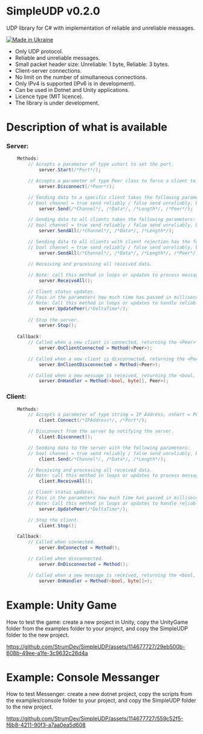 # SimpleUDP v0.2.0

UDP library for C# with implementation of reliable and unreliable messages.

[![Made in Ukraine](https://img.shields.io/badge/made_in-ukraine-ffd700.svg?labelColor=0057b7)](https://stand-with-ukraine.pp.ua)

* Only UDP protocol.
* Reliable and unreliable messages.
* Small packet header size: Unreliable: 1 byte, Reliable: 3 bytes.
* Client-server connections.
* No limit on the number of simultaneous connections.
* Only IPv4 is supported (IPv6 is in development).
* Can be used in Dotnet and Unity applications.
* Licence type (MIT licence).
* The library is under development.

# Description of what is available

### Server:
```csharp
    Methods:
        // Accepts a parameter of type ushort to set the port.
            server.Start(/*Port*/);

        // Accepts a parameter of type Peer class to force a client to disconnect from the server.
            server.Disconnect(/*Peer*/);

        // Sending data to a specific client takes the following parameters:
        // bool channel = true send reliably / false send unreliably, byte[] data = byte array, int length = length of byte array, Peer peer = to whom to send.
            server.Send(/*Channel*/, /*Data*/, /*Length*/, /*Peer*/);

        // Sending data to all clients takes the following parameters:
        // bool channel = true send reliably / false send unreliably, byte[] data = byte array, int length = length of byte array.
            server.SendAll(/*Channel*/, /*Data*/, /*Length*/);

        // Sending data to all clients with client rejection has the following parameters:
        // bool channel = true send reliably / false send unreliably, byte[] data = byte array, int length = length of byte array, Peer to peer = to whom not to send.
            server.SendAll(/*Channel*/, /*Data*/, /*Length*/, /*Peer*/);

        // Receiving and processing all received data.
        
        // Note: call this method in loops or updates to process messages.
            server.ReceiveAll();

        // Client status updates.
        // Pass in the parameters how much time has passed in milliseconds since the last update - this is important for processing reliable packets and measuring RTT.
        // Note: Call this method in loops or updates to handle reliable messages and keep clients connected.
            server.UpdatePeer(/*DeltaTime*/);
        
        // Stop the server.
            server.Stop(); 
        
    Callback:
        // Called when a new client is connected, returning the <Peer> parameter.
            server.OnClientConnected = Method(<Peer>);

        // Called when a new client is disconnected, returning the <Peer> parameter.
            server.OnClientDisconnected = Method(<Peer>);

        // Called when a new message is received, returning the <bool, byte[], Peer> parameters
            server.OnHandler = Method(<bool, byte[], Peer>);
```
### Client:
```csharp
    Methods:
        // Accepts a parameter of type string = IP Address, ushort = Port to establish a connection to the server.
            client.Connect(/*IPAddress*/, /*Port*/);

        // Disconnect from the server by notifying the server.
            client.Disconnect();

        // Sending data to the server with the following parameters:
        // bool channel = true send reliably / false send unreliably, byte[] data = byte array, int length = length of byte array.
            client.Send(/*Channel*/, /*Data*/, /*Length*/);

        // Receiving and processing all received data.
        // Note: call this method in loops or updates to process messages.
            client.ReceiveAll();

        // Client status updates.
        // Pass in the parameters how much time has passed in milliseconds since the last update - this is important for processing reliable packets and measuring RTT.
        // Note: Call this method in loops or updates to handle reliable messages and keep clients connected.
            server.UpdatePeer(/*DeltaTime*/);

        // Stop the client.
            client.Stop(); 

    Callback:
        // Called when connected.
            server.OnConnected = Method();

        // Called when disconnected.
            server.OnDisconnected = Method();

        // Called when a new message is received, returning the <bool, byte[]> parameters
            server.OnHandler = Method(<bool, byte[]>);
```

# Example: Unity Game

How to test the game: create a new project in Unity, copy the UnityGame folder from the examples folder to your project, and copy the SimpleUDP folder to the new project.

https://github.com/StrumDev/SimpleUDP/assets/114677727/29eb500b-608b-49ee-a1fe-3c9632c26d4a

# Example: Console Messanger

How to test Messenger: create a new dotnet project, copy the scripts from the examples/console folder to your project, and copy the SimpleUDP folder to the new project.

https://github.com/StrumDev/SimpleUDP/assets/114677727/559c52f5-f6b8-4211-90f3-a7aa0ea5d608
